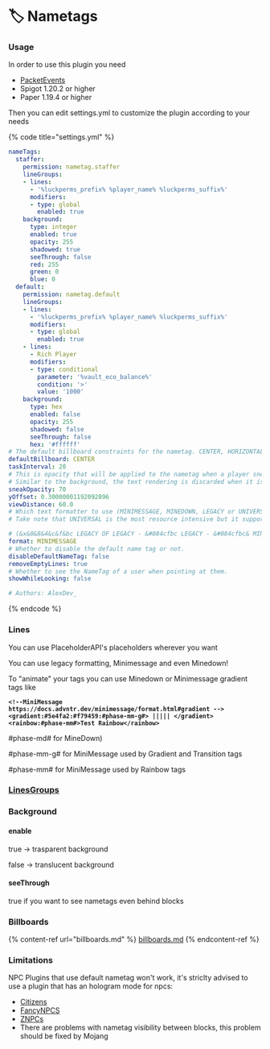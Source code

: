 # 🏷️ Nametags

### Usage

In order to use this plugin you need

* [PacketEvents](https://github.com/Retrooper/PacketEvents)
* Spigot 1.20.2 or higher
* Paper 1.19.4 or higher

Then you can edit settings.yml to customize the plugin according to your needs

{% code title="settings.yml" %}
```yaml
nameTags:
  staffer:
    permission: nametag.staffer
    lineGroups:
    - lines:
      - '%luckperms_prefix% %player_name% %luckperms_suffix%'
      modifiers:
      - type: global
        enabled: true
    background:
      type: integer
      enabled: true
      opacity: 255
      shadowed: true
      seeThrough: false
      red: 255
      green: 0
      blue: 0
  default:
    permission: nametag.default
    lineGroups:
    - lines:
      - '%luckperms_prefix% %player_name% %luckperms_suffix%'
      modifiers:
      - type: global
        enabled: true
    - lines:
      - Rich Player
      modifiers:
      - type: conditional
        parameter: '%vault_eco_balance%'
        condition: '>'
        value: '1000'
    background:
      type: hex
      enabled: false
      opacity: 255
      shadowed: false
      seeThrough: false
      hex: '#ffffff'
# The default billboard constraints for the nametag. CENTER, HORIZONTAL, VERTICAL, FIXED)
defaultBillboard: CENTER
taskInterval: 20
# This is opacity that will be applied to the nametag when a player sneaks. So, the value is from -128 to 127. 
# Similar to the background, the text rendering is discarded when it is less than 26. Defaults to -1, which represents 255 and is completely opaque.
sneakOpacity: 70
yOffset: 0.30000001192092896
viewDistance: 60.0
# Which text formatter to use (MINIMESSAGE, MINEDOWN, LEGACY or UNIVERSAL) 
# Take note that UNIVERSAL is the most resource intensive but it supports all formatting options (except for MINEDOWN) 

# (&x&0&8&4&c&f&bc LEGACY OF LEGACY - &#084cfbc LEGACY - &#084cfbc& MINEDOWN - <color:#084cfbc> MINIMESSAGE)
format: MINIMESSAGE
# Whether to disable the default name tag or not.
disableDefaultNameTag: false
removeEmptyLines: true
# Whether to see the NameTag of a user when pointing at them.
showWhileLooking: false

# Authors: AlexDev_
```
{% endcode %}

### Lines

You can use PlaceholderAPI's placeholders wherever you want

You can use legacy formatting, Minimessage and even Minedown!

To "animate" your tags you can use Minedown or Minimessage gradient tags like&#x20;

<pre class="language-xml"><code class="lang-xml"><strong>&#x3C;!--MiniMessage https://docs.advntr.dev/minimessage/format.html#gradient -->
</strong><strong>&#x3C;gradient:#5e4fa2:#f79459:#phase-mm-g#> ||||| &#x3C;/gradient>
</strong><strong>&#x3C;rainbow:#phase-mm#>Test Rainbow&#x3C;/rainbow>
</strong></code></pre>

\#phase-md# for MineDown)

&#x20;\#phase-mm-g# for MiniMessage used by Gradient and Transition tags

\#phase-mm# for MiniMessage used by Rainbow tags



### [LinesGroups](linesgroups.md)

###

### Background

#### enable

true -> trasparent background

false -> translucent background

#### seeThrough

true if you want to see nametags even behind blocks



### Billboards

{% content-ref url="billboards.md" %}
[billboards.md](billboards.md)
{% endcontent-ref %}



### Limitations

NPC Plugins that use default nametag won't work, it's striclty advised to use a plugin that has an hologram mode for npcs:

* [Citizens ](https://wiki.citizensnpcs.co/Frequently_Asked_Questions#My_NPCs_Have_Names_Like_CIT-abc_Instead_Of_Their_Actual_Names)
* [FancyNPCS](https://fancyplugins.de/docs/fn-multiple-lines.html)
* [ZNPCs](https://github.com/gonalez/znpcs/wiki/Commands-And-Permissions#lines)
* There are problems with nametag visibility between blocks, this problem should be fixed by Mojang
